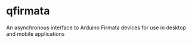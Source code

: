 # qfirmata
An asynchronous interface to Arduino Firmata devices for use in desktop and mobile applications
